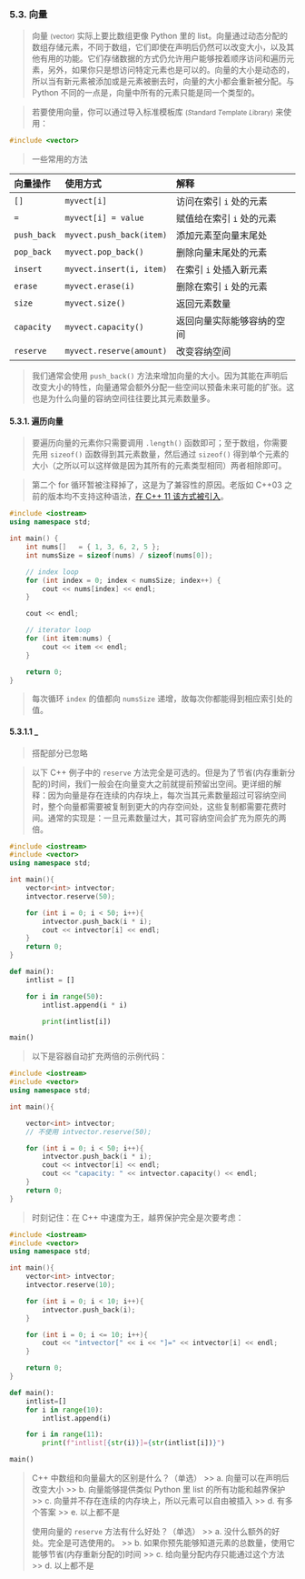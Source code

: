 
### 5.3. 向量
> 向量 <small>(vector)</small> 实际上要比数组更像 Python 里的 list。向量通过动态分配的数组存储元素，不同于数组，它们即使在声明后仍然可以改变大小，以及其他有用的功能。它们存储数据的方式仍允许用户能够按着顺序访问和遍历元素，另外，如果你只是想访问特定元素也是可以的。向量的大小是动态的，所以当有新元素被添加或是元素被删去时，向量的大小都会重新被分配。与 Python 不同的一点是，向量中所有的元素只能是同一个类型的。

> 若要使用向量，你可以通过导入标准模板库 <small>(*S*tandard *T*emplate *L*ibrary)</small> 来使用：
```cpp
#include <vector>
```

> 一些常用的方法
>
| 向量操作    | 使用方式                 | 解释                       |
| :---------- | :----------------------- | :------------------------- |
| `[]`        | `myvect[i]`              | 访问在索引 `i` 处的元素    |
| `=`         | `myvect[i] = value`      | 赋值给在索引 `i` 处的元素  |
| `push_back` | `myvect.push_back(item)` | 添加元素至向量末尾处       |
| `pop_back`  | `myvect.pop_back()`      | 删除向量末尾处的元素       |
| `insert`    | `myvect.insert(i, item)` | 在索引 `i` 处插入新元素    |
| `erase`     | `myvect.erase(i)`        | 删除在索引 `i` 处的元素    |
| `size`      | `myvect.size()`          | 返回元素数量               |
| `capacity`  | `myvect.capacity()`      | 返回向量实际能够容纳的空间 |
| `reserve`   | `myvect.reserve(amount)` | 改变容纳空间               |

> 我们通常会使用 `push_back()` 方法来增加向量的大小。因为其能在声明后改变大小的特性，向量通常会额外分配一些空间以预备未来可能的扩张。这也是为什么向量的容纳空间往往要比其元素数量多。


#### 5.3.1. 遍历向量
> 要遍历向量的元素你只需要调用 `.length()` 函数即可；至于数组，你需要先用 `sizeof()` 函数得到其元素数量，然后通过 `sizeof()` 得到单个元素的大小（之所以可以这样做是因为其所有的元素类型相同）两者相除即可。

> 第二个 for 循环暂被注释掉了，这是为了兼容性的原因。老版如 C++03 之前的版本均不支持这种语法，[在 C++ 11 该方式被引入](https://en.cppreference.com/w/cpp/language/range-for)。
```cpp
#include <iostream>
using namespace std;

int main() {
    int nums[]   = { 1, 3, 6, 2, 5 };
    int numsSize = sizeof(nums) / sizeof(nums[0]);

    // index loop
    for (int index = 0; index < numsSize; index++) {
        cout << nums[index] << endl;
    }

    cout << endl;

    // iterator loop
    for (int item:nums) {
        cout << item << endl;
    }

    return 0;
}
```

> 每次循环 `index` 的值都向 `numsSize` 递增，故每次你都能得到相应索引处的值。


#### 5.3.1.1 _
> 搭配部分已忽略

> 以下 C++ 例子中的 `reserve` 方法完全是可选的。但是为了节省(内存重新分配的)时间，我们一般会在向量变大之前就提前预留出空间。更详细的解释：因为向量是存在连续的内存块上，每次当其元素数量超过可容纳空间时，整个向量都需要被复制到更大的内存空间处，这些复制都需要花费时间。通常的实现是：一旦元素数量过大，其可容纳空间会扩充为原先的两倍。
```cpp
#include <iostream>
#include <vector>
using namespace std;

int main(){
    vector<int> intvector;
    intvector.reserve(50);

    for (int i = 0; i < 50; i++){
        intvector.push_back(i * i);
        cout << intvector[i] << endl;
    }
    return 0;
}
```
```python
def main():
    intlist = []

    for i in range(50):
        intlist.append(i * i)

        print(intlist[i])

main()
```

> 以下是容器自动扩充两倍的示例代码：
```cpp
#include <iostream>
#include <vector>
using namespace std;

int main(){

    vector<int> intvector;
    // 不使用 intvector.reserve(50);

    for (int i = 0; i < 50; i++){
        intvector.push_back(i * i);
        cout << intvector[i] << endl;
        cout << "capacity: " << intvector.capacity() << endl;
    }
    return 0;
}
```

> 时刻记住：在 C++ 中速度为王，越界保护完全是次要考虑：
```cpp
#include <iostream>
#include <vector>
using namespace std;

int main(){
    vector<int> intvector;
    intvector.reserve(10);

    for (int i = 0; i < 10; i++){
        intvector.push_back(i);
    }

    for (int i = 0; i <= 10; i++){
        cout << "intvector[" << i << "]=" << intvector[i] << endl;
    }

    return 0;
}
```
```python
def main():
    intlist=[]
    for i in range(10):
        intlist.append(i)

    for i in range(11):
        print(f"intlist[{str(i)}]={str(intlist[i])}")

main()
```

> C++ 中数组和向量最大的区别是什么？（单选）
    >> a. 向量可以在声明后改变大小
    >> b. 向量能够提供类似 Python 里 list 的所有功能和越界保护
    >> c. 向量并不存在连续的内存块上，所以元素可以自由被插入
    >> d. 有多个答案
    >> e. 以上都不是
>
> 使用向量的 `reserve` 方法有什么好处？（单选）
    >> a. 没什么额外的好处。完全是可选使用的。
    >> b. 如果你预先能够知道元素的总数量，使用它能够节省(内存重新分配的)时间
    >> c. 给向量分配内存只能通过这个方法
    >> d. 以上都不是
